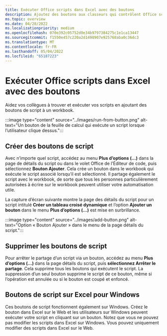 ```yaml
---
title: Exécuter Office scripts dans Excel avec des boutons
description: Ajoutez des boutons aux classeurs qui contrôlent Office scripts dans Excel.
ms.topic: overview
ms.date: 04/28/2022
ms.localizationpriority: medium
ms.openlocfilehash: 070e392c05752d0e34b9797384275c1e1ca13447
ms.sourcegitcommit: f1550e457c220a2d1498907e925768aba0c36dc3
ms.translationtype: MT
ms.contentlocale: fr-FR
ms.lasthandoff: 05/04/2022
ms.locfileid: "65187223"
---
```

# <a name="run-office-scripts-in-excel-with-buttons"></a>Exécuter Office scripts dans Excel avec des boutons

Aidez vos collègues à trouver et exécuter vos scripts en ajoutant des boutons de script à un workbook.

:::image type="content" source="../images/run-from-button.png" alt-text="Un bouton de la feuille de calcul qui exécute un script lorsque l’utilisateur clique dessus.":::

## <a name="create-script-buttons"></a>Créer des boutons de script

Avec n’importe quel script, accédez au menu **Plus d’options (...)** dans la page de détails du script ou dans le volet Office de l’Éditeur de code, puis sélectionnez **Bouton Ajouter**. Cela crée un bouton dans le workbook qui exécute le script associé lorsqu’il est sélectionné. Il partage également le script avec le workbook, de sorte que tous les personnes particulièrement autorisées à écrire sur le workbook peuvent utiliser votre automatisation utile.

La capture d’écran suivante montre la page des détails du script pour un script intitulé **Créer un tableau croisé dynamique** et l’option **Ajouter un bouton** dans le menu **Plus d’options (...)** est mise en surbrillance.

:::image type="content" source="../images/add-button.png" alt-text="Option « Bouton Ajouter » dans le menu de la page détails du script.":::

## <a name="remove-script-buttons"></a>Supprimer les boutons de script

Pour arrêter le partage d’un script via un bouton, accédez au menu **Plus d’options (...)** dans la page détails du script, puis **sélectionnez Arrêter le partage**. Cela supprime tous les boutons qui exécutent le script. La suppression d’un seul bouton supprime le script de ce bouton, même si l’opération est annulée ou si le bouton est coupé et enfoncé.

## <a name="script-buttons-on-excel-for-windows"></a>Boutons de script sur Excel pour Windows

Ces boutons de script fonctionnent également sur Windows. Créez le bouton dans Excel sur le Web et les utilisateurs sur Windows peuvent exécuter votre script en cliquant sur un bouton. Notez que vous ne pouvez pas modifier les scripts dans Excel sur Windows. Vous pouvez uniquement modifier des scripts dans Excel sur le Web.
